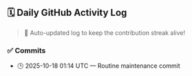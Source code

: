 ## 🗓️ Daily GitHub Activity Log

> 🤖 Auto-updated log to keep the contribution streak alive!

### ✅ Commits

- 🕒 2025-10-18 01:14 UTC — Routine maintenance commit

